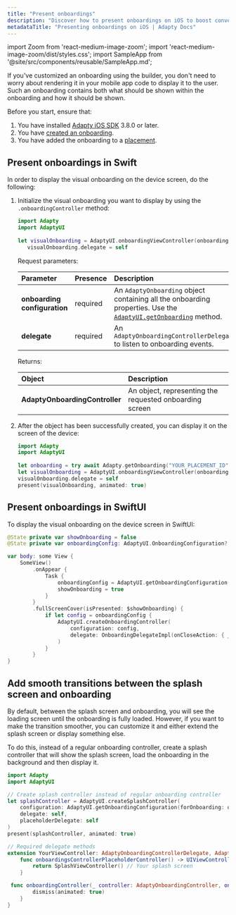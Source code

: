 ```yaml
---
title: "Present onboardings"
description: "Discover how to present onboardings on iOS to boost conversions and revenue."
metadataTitle: "Presenting onboardings on iOS | Adapty Docs"
---
```


import Zoom from 'react-medium-image-zoom';
import 'react-medium-image-zoom/dist/styles.css';
import SampleApp from '@site/src/components/reusable/SampleApp.md';

If you've customized an onboarding using the builder, you don't need to worry about rendering it in your mobile app code to display it to the user. Such an onboarding contains both what should be shown within the onboarding and how it should be shown.

Before you start, ensure that:

1. You have installed [Adapty iOS SDK](installation-of-adapty-sdks.md) 3.8.0 or later.
2. You have [created an onboarding](create-onboarding.md).
3. You have added the onboarding to a [placement](placements.md).

## Present onboardings in Swift

In order to display the visual onboarding on the device screen, do the following:

1. Initialize the visual onboarding you want to display by using the  `.onboardingController` method:

     ```swift showLineNumbers title="Swift"
     import Adapty
     import AdaptyUI
        
     let visualOnboarding = AdaptyUI.onboardingViewController(onboarding)
        visualOnboarding.delegate = self
     ```

   Request parameters:

   | Parameter                    | Presence | Description                                                                                                                        |
   |:-----------------------------|:---------|:-----------------------------------------------------------------------------------------------------------------------------------|
   | **onboarding configuration** | required | An `AdaptyOnboarding` object containing all the onboarding properties. Use the [`AdaptyUI.getOnboarding`](get-onboardings) method. |
   | **delegate**                 | required | An `AdaptyOnboardingControllerDelegate` to listen to onboarding events.                                                            |

   Returns:

   | Object                         | Description                                             |
   |:-------------------------------|:--------------------------------------------------------|
   | **AdaptyOnboardingController** | An object, representing the requested onboarding screen |

2. After the object has been successfully created, you can display it on the screen of the device:

   ```swift showLineNumbers title="Swift"
   import Adapty
   import AdaptyUI
        
   let onboarding = try await Adapty.getOnboarding("YOUR_PLACEMENT_ID")
   let visualOnboarding = AdaptyUI.onboardingViewController(onboarding)
   visualOnboarding.delegate = self
   present(visualOnboarding, animated: true)
   ```

## Present onboardings in SwiftUI

To display the visual onboarding on the device screen in SwiftUI:

```swift showLineNumbers title="SwiftUI"
@State private var showOnboarding = false
@State private var onboardingConfig: AdaptyUI.OnboardingConfiguration?

var body: some View {
    SomeView()
        .onAppear {
            Task {
                onboardingConfig = AdaptyUI.getOnboardingConfiguration(forOnboarding: onboarding)
                showOnboarding = true
            }
        }
        .fullScreenCover(isPresented: $showOnboarding) {
            if let config = onboardingConfig {
                AdaptyUI.createOnboardingController(
                    configuration: config,
                    delegate: OnboardingDelegateImpl(onCloseAction: { _ in showOnboarding = false })
                )
            }
        }
}
```

## Add smooth transitions between the splash screen and onboarding

By default, between the splash screen and onboarding, you will see the loading screen until the onboarding is fully loaded. However, if you want to make the transition smoother, you can customize it and either extend the splash screen or display something else.

To do this, instead of a regular onboarding controller, create a splash controller that will show the splash screen, load the onboarding in the background and then display it.

```swift showLineNumbers
import Adapty
import AdaptyUI

// Create splash controller instead of regular onboarding controller
let splashController = AdaptyUI.createSplashController(
    configuration: AdaptyUI.getOnboardingConfiguration(forOnboarding: onboarding),
    delegate: self,
    placeholderDelegate: self
)
present(splashController, animated: true)

// Required delegate methods
extension YourViewController: AdaptyOnboardingControllerDelegate, AdaptyOnboardingPlaceholderDelegate {
    func onboardingsControllerPlaceholderController() -> UIViewController? {
        return SplashViewController() // Your splash screen
    }

 func onboardingController(_ controller: AdaptyOnboardingController, onCloseAction action: AdaptyOnboardingsCloseAction) {
        dismiss(animated: true)
    }
}
```